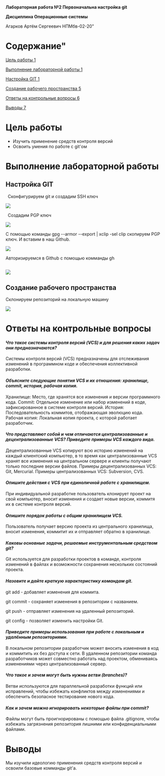 **Лабораторная работа №2 Первоначальна настройка git**

**Дисциплина Операционные системы**

Агарков Артём Сергеевич НПМбв-02-20" 
# Содержание" 
[Цель работы	1](#_toc162206555)

[Выполнение лабораторной работы	1](#_toc162206556)

[Настройка GIT	1](#_toc162206557)

[Создание рабочего пространства	5](#_toc162206558)

[Ответы на контрольные вопросы	6](#_toc162206559)

[Выводы	7](#_toc162206560)


# <a name="_toc162206555"></a><a name="цель-работы"></a>**Цель работы**
- Изучить применение средств контроля версий
- Освоить умения по работе с git'ом
# <a name="_toc162206556"></a><a name="выполнение-лабораторной-работы"></a>**Выполнение лабораторной работы**
## <a name="_toc162206557"></a><a name="настройка-git"></a>**Настройка GIT**
` `Сконфигурируем git и создадим SSH ключ

![](image/1.jpg)


` `Создадим PGP ключ

![](image/2.jpg)

С помощью команды gpg --armor --export <PGP Fingerprint> | xclip -sel clip скопируем PGP ключ.
И вставим в наш Github.

![](image/3.jpg)

Авторизируемся в Github с помощью комманды gh

## ![](image/4.jpg)
## <a name="_toc162206558"></a><a name="создание-рабочего-пространства"></a>**Создание рабочего пространства**


Склонируем репозиторий на локальную машину

![](image/5.jpg)
# <a name="_toc162206559"></a><a name="ответы-на-контрольные-вопросы"></a>**Ответы на контрольные вопросы**
#### <a name="x15d61d65c9e0e0d8d91a0789cab38cc43248442"></a>*Что такое системы контроля версий (VCS) и для решения каких задач они предназначаются?*
Системы контроля версий (VCS) предназначены для отслеживания изменений в программном коде и обеспечения коллективной разработки.
#### <a name="x95381528190b4689c5266eabfeb9026ffb037cc"></a>*Объясните следующие понятия VCS и их отношения: хранилище, commit, история, рабочая копия.*
Хранилище: Место, где хранятся все изменения и версии программного кода. 
Commit: Отдельное изменение или набор изменений в коде, зафиксированное в системе контроля версий. 
История: Последовательность коммитов, отображающая эволюцию кода. 
Рабочая копия: Локальная копия проекта, с которой работает разработчик.
#### <a name="xf8d2f18c16053925da22f10ffdf7b4f677e8615"></a>*Что представляют собой и чем отличаются централизованные и децентрализованные VCS? Приведите примеры VCS каждого вида.*
Децентрализованные VCS копируют всю историю изменений на каждый клиентский компьютер, в то время как централизованные VCS хранят все изменения на центральном сервере и клиенты получают только последние версии файлов. Примеры децентрализованных VCS: Git, Mercurial. Примеры централизованных VCS: Subversion, CVS.
#### <a name="x388b2fb17fbb83b15215a92f6fd692db711f2a1"></a>*Опишите действия с VCS при единоличной работе с хранилищем.*
При индивидуальной разработке пользователь клонирует проект на свой компьютер, вносит изменения и создает новые версии, коммитя их в системе контроля версий.
#### <a name="x9bfc7483828e01649bf89d262be16ae6a317b15"></a>*Опишите порядок работы с общим хранилищем VCS.*
Пользователь получает версию проекта из центрального хранилища, вносит изменения, коммитит их и отправляет обратно в хранилище.
#### <a name="x81e4f652505245c972fa3b3173659b213ddf161"></a>*Каковы основные задачи, решаемые инструментальным средством git?*
Git используется для разработки проектов в команде, контроля изменений в файлах и возможности сохранения нескольких состояний проекта.
#### <a name="xa039e66fdcc06b6c2d6a71bb77786172b98cb64"></a>*Назовите и дайте краткую характеристику командам git.*
git add - добавляет изменения для коммита.

git commit - сохраняет изменения в репозитории с названием.

git push - отправляет изменения на удаленный репозиторий.

git config - позволяет изменить настройки Git.
#### <a name="x0139e8a7aca32e0d83428cb741f7eb222e743c1"></a>*Приведите примеры использования при работе с локальным и удалённым репозиториями.*
В локальном репозитории разработчик может вносить изменения в код и коммитить их без доступа к сети. В удаленном репозитории команда разработчиков может совместно работать над проектом, обмениваясь изменениями через централизованный сервер.
#### <a name="x4a1eff98c561be46acfb21646ce811931cc2a99"></a>*Что такое и зачем могут быть нужны ветви (branches)?*
Ветви используются для параллельной разработки функций или исправлений, чтобы избежать конфликтов между изменениями и обеспечить безопасное тестирование нового кода.
#### <a name="xb8b3d4801c334334c57aa29fad1b59b687ed541"></a>*Как и зачем можно игнорировать некоторые файлы при commit?*
Файлы могут быть проигнорированы с помощью файла .gitignore, чтобы избежать загрязнения репозитория лишними или конфиденциальными файлами.
# <a name="_toc162206560"></a><a name="выводы"></a>**Выводы**
Мы изучили идеологию применения средств контроля версий и освоили базовые комманды git'а. 

